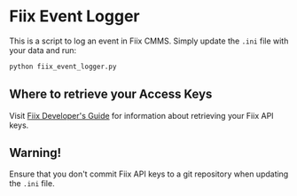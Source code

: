 # Fiix Event Logger

This is a script to log an event in Fiix CMMS. Simply update the `.ini` file 
with your data and run:

```sh
python fiix_event_logger.py
```

## Where to retrieve your Access Keys

Visit [Fiix Developer's Guide](https://fiixlabs.github.io/api-documentation/guide.html#api_keys) 
for information about retrieving your Fiix API keys.

## Warning!

Ensure that you don't commit Fiix API keys to a git repository when updating 
the `.ini` file. 